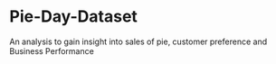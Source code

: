 # Pie-Day-Dataset
An analysis to gain insight into sales of pie, customer preference and Business Performance
